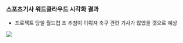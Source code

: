 ### 스포츠기사 워드클라우드 시각화 결과
  - 프로젝트 당일 월드컵 조 추첨이 이뤄져 축구 관련 기사가 많았을 것으로 예상
  
<img src = './img/워드클라우드.jpg'>
